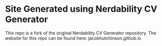 # Site Generated using Nerdability CV Generator

This repo is a fork of the original Nerdability CV Generator repository. The website for this repo can be found here: jacobhutchinson.github.io
